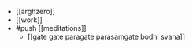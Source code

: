 - [[arghzero]]
- [[work]]
- #push [[meditations]]
  - [[gate gate paragate parasamgate bodhi svaha]]
